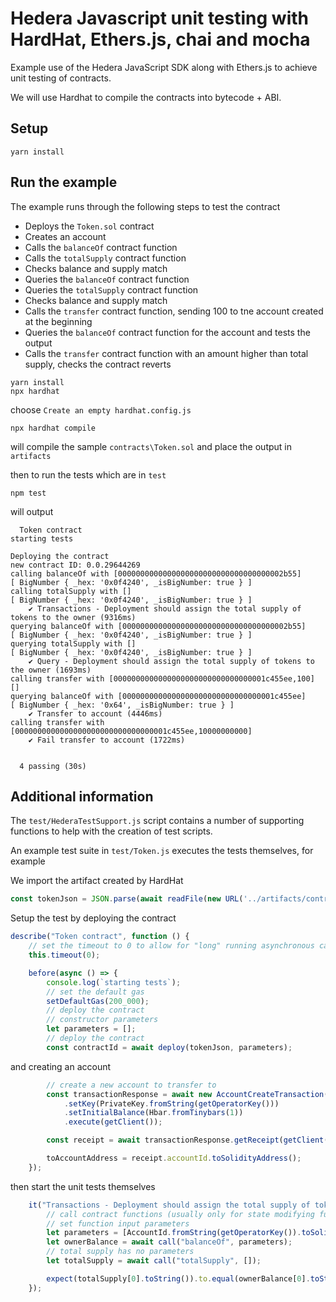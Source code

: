 # Hedera Javascript unit testing with HardHat, Ethers.js, chai and mocha

Example use of the Hedera JavaScript SDK along with Ethers.js to achieve unit testing of contracts.

We will use Hardhat to compile the contracts into bytecode + ABI.

## Setup

```shell
yarn install
```

## Run the example

The example runs through the following steps to test the contract
* Deploys the `Token.sol` contract
* Creates an account
* Calls the `balanceOf` contract function 
* Calls the `totalSupply` contract function
* Checks balance and supply match
* Queries the `balanceOf` contract function
* Queries the `totalSupply` contract function
* Checks balance and supply match
* Calls the `transfer` contract function, sending 100 to tne account created at the beginning
* Queries the `balanceOf` contract function for the account and tests the output
* Calls the `transfer` contract function with an amount higher than total supply, checks the contract reverts

```shell
yarn install
npx hardhat
```

choose `Create an empty hardhat.config.js`

```shell
npx hardhat compile
```

will compile the sample `contracts\Token.sol` and place the output in `artifacts`

then to run the tests which are in `test`

```shell
npm test
```

will output 

```shell
  Token contract
starting tests

Deploying the contract
new contract ID: 0.0.29644269
calling balanceOf with [0000000000000000000000000000000000002b55]
[ BigNumber { _hex: '0x0f4240', _isBigNumber: true } ]
calling totalSupply with []
[ BigNumber { _hex: '0x0f4240', _isBigNumber: true } ]
    ✔ Transactions - Deployment should assign the total supply of tokens to the owner (9316ms)
querying balanceOf with [0000000000000000000000000000000000002b55]
[ BigNumber { _hex: '0x0f4240', _isBigNumber: true } ]
querying totalSupply with []
[ BigNumber { _hex: '0x0f4240', _isBigNumber: true } ]
    ✔ Query - Deployment should assign the total supply of tokens to the owner (1693ms)
calling transfer with [0000000000000000000000000000000001c455ee,100]
[]
querying balanceOf with [0000000000000000000000000000000001c455ee]
[ BigNumber { _hex: '0x64', _isBigNumber: true } ]
    ✔ Transfer to account (4446ms)
calling transfer with [0000000000000000000000000000000001c455ee,10000000000]
    ✔ Fail transfer to account (1722ms)


  4 passing (30s)
```

## Additional information

The `test/HederaTestSupport.js` script contains a number of supporting functions to help with the creation of test scripts.

An example test suite in `test/Token.js` executes the tests themselves, for example

We import the artifact created by HardHat

```javascript
const tokenJson = JSON.parse(await readFile(new URL('../artifacts/contracts/Token.sol/Token.json', import.meta.url)));
```

Setup the test by deploying the contract 

```javascript
describe("Token contract", function () {
    // set the timeout to 0 to allow for "long" running asynchronous calls
    this.timeout(0);

    before(async () => {
        console.log(`starting tests`);
        // set the default gas
        setDefaultGas(200_000);
        // deploy the contract
        // constructor parameters
        let parameters = [];
        // deploy the contract
        const contractId = await deploy(tokenJson, parameters);
```

and creating an account

```javascript
        // create a new account to transfer to
        const transactionResponse = await new AccountCreateTransaction()
            .setKey(PrivateKey.fromString(getOperatorKey()))
            .setInitialBalance(Hbar.fromTinybars(1))
            .execute(getClient());

        const receipt = await transactionResponse.getReceipt(getClient());

        toAccountAddress = receipt.accountId.toSolidityAddress();
    });
```

then start the unit tests themselves

```javascript
    it("Transactions - Deployment should assign the total supply of tokens to the owner", async function () {
        // call contract functions (usually only for state modifying functions)
        // set function input parameters
        let parameters = [AccountId.fromString(getOperatorKey()).toSolidityAddress()];
        let ownerBalance = await call("balanceOf", parameters);
        // total supply has no parameters
        let totalSupply = await call("totalSupply", []);

        expect(totalSupply[0].toString()).to.equal(ownerBalance[0].toString()); // comparing big numbers
    });
```

